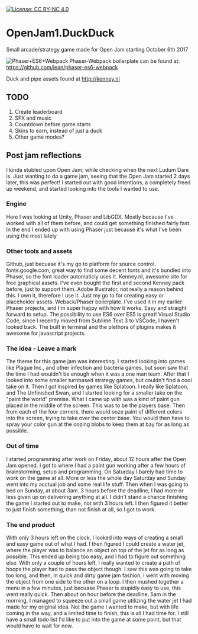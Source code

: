 [![License: CC BY-NC 4.0](https://img.shields.io/badge/License-CC--4--NC-blue.svg)](https://creativecommons.org/licenses/by-nc/4.0/)
# OpenJam1.DuckDuck
Small arcade/strategy game made for Open Jam starting October 6th 2017

![Phaser+ES6+Webpack](https://raw.githubusercontent.com/lean/phaser-es6-webpack/master/assets/images/phaser-es6-webpack.jpg)
Phaser-Webpack boilerplate can be found at: https://github.com/lean/phaser-es6-webpack

Duck and pipe assets found at http://kenney.nl

## TODO
1. Create leaderboard
2. SFX and music
3. Countdown before game starts
4. Skins to earn, instead of just a duck
5. Other game modes?

## Post jam reflections
I kinda stubled upon Open Jam, while checking when the next Ludum Dare is. Just wanting to do a game jam, seeing that the Open Jam started 2 days later, this was perfect! I started out with good intentions, a completely freed up weekend, and started looking into the tools I wanted to use.

### Engine
Here I was looking at Unity, Phaser and LibGDX. Mostly because I've worked with all of them before, and could get something finished fairly fast. In the end I ended up with using Phaser just because it's what I've been using the most lately

### Other tools and assets
Github, just becuase it's my go to platform for source control.
fonts.google.com, great way to find some decent fonts and it's bundled into Phaser, so the font loader automaticly uses it.
Kenney.nl, awesome site for free graphical assets. I've even bought the first and second Kenney pack before, just to support them.
Adobe Illustrator, not really a reason behind this. I own it, therefore I use it. Just my go to for creating easy or placeholder assets.
Weback/Phaser boilerplate. I've used it in my earlier Phaser projects, and I'm super happy with how it works. Easy and straight forward to setup. The possibility to use ES6 over ES5 is great!
Visual Studio Code, since I recently moved from Sublime Text 3 to VSCode, I haven't looked back. The built in terminal and the plethora of plugins makes it awesome for javascript projects.

### The idea - Leave a mark
The theme for this game jam was interesting. I started looking into games like Plague Inc., and other infection and bacteria games, but soon saw that the time I had wouldn't be enough when it was a one man team. After that I looked into some smaller turnbased strategy games, but couldn't find a cool take on it. Then I got inspired by games like Splatoon. I really like Splatoon, and The Unfinished Swan, and I started looking for a smaller take on the "paint the world" premise. What I came up with was a kind of paint gun placed in the middle of the screen. This was to be the players base. Then from each of the four corners, there would ooze paint of different colors into the screen, trying to take over the center base. You would then have to spray your color gun at the oozing blobs to keep them at bay for as long as possible.

### Out of time
I started programming after work on Friday, about 12 hours after the Open Jam opened. I got to where I had a paint gun working after a few hours of brainstorming, setup and programming. On Saturday I barely had time to work on the game at all. More or less the whole day Saturday and Sunday went into my acctual job and some real life stuff. Then when I was going to bed on Sunday, at about 3am. 3 hours before the deadline, I had more or less given up on delivering anything at all. I didn't stand a chance finishing the game I started out to make, not with 3 hours left. I then figured it better to just finish something, than not finish at all, so I got to work.

### The end product
With only 3 hours left on the clock, I looked into ways of creating a small and easy game out of what I had. I then figured I could create a water jet, where the player was to balance an object on top of the jet for as long as possible. This ended up being too easy, and I had to figure out something else. With only a couple of hours left, I really wanted to create a path of hoops the player had to pass the object though. I saw this was going to take too long, and then, in quick and dirty game jam fashion, I went with moving the object from one side to the other on a loop. I then mushed together a menu in a few minutes, just becuase Phaser is stupidly easy to use, this went really quick. Then about on hour before the deadline, 5am in the morning, I managed to squeeze out a small game utilizing the water jet I had made for my original idea. Not the game I wanted to make, but with life coming in the way, and a limited time to finish, this is all I had time for. I still have a small todo list I'd like to put into the game at some point, but that would have to wait for now.